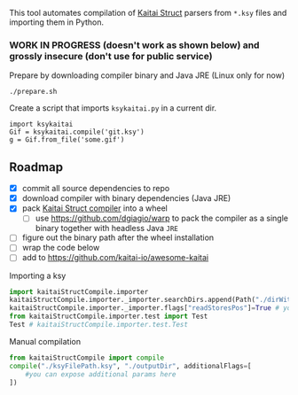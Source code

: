 This tool automates compilation of [Kaitai Struct](https://github.com/kaitai-io/kaitai_struct)
parsers from  `*.ksy` files and importing them in Python.

### WORK IN PROGRESS (doesn't work as shown below) and grossly insecure (don't use for public service)

Prepare by downloading compiler binary and Java JRE (Linux only for now)
```
./prepare.sh
```

Create a script that imports `ksykaitai.py` in a current dir.
```
import ksykaitai
Gif = ksykaitai.compile('git.ksy')
g = Gif.from_file('some.gif')
```

Roadmap
-------
* [x] commit all source dependencies to repo
* [x] download compiler with binary dependencies (Java JRE)
* [x] pack [Kaitai Struct compiler](https://github.com/kaitai-io/kaitai_struct_compiler) into a wheel
  * [ ] use https://github.com/dgiagio/warp to pack the compiler as a single binary together with headless Java `JRE`
* [ ] figure out the binary path after the wheel installation
* [ ] wrap the code below
* [ ] add to https://github.com/kaitai-io/awesome-kaitai

Importing a ksy

```python
import kaitaiStructCompile.importer
kaitaiStructCompile.importer._importer.searchDirs.append(Path("./dirWithKSYFiles")) # you can add a dir to search for KSY files.
kaitaiStructCompile.importer._importer.flags["readStoresPos"]=True # you can set compiler flags, for more details see the JSON schema
from kaitaiStructCompile.importer.test import Test
Test # kaitaiStructCompile.importer.test.Test
```

Manual compilation

```python
from kaitaiStructCompile import compile
compile("./ksyFilePath.ksy", "./outputDir", additionalFlags=[
	#you can expose additional params here
])
```
